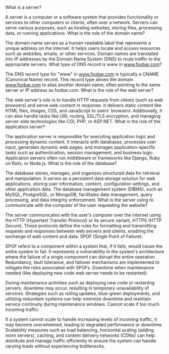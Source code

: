 
What is a server?

A server is a computer or a software system that provides functionality or services to other computers or clients, often over a network. Servers can serve various purposes, such as hosting websites, storing files, processing data, or running applications.
What is the role of the domain name?

The domain name serves as a human-readable label that represents a unique address on the internet. It helps users locate and access resources such as websites, emails, or other services. Domain names are translated into IP addresses by the Domain Name System (DNS) to route traffic to the appropriate servers.
What type of DNS record is www in www.foobar.com?

The DNS record type for "www" in www.foobar.com is typically a CNAME (Canonical Name) record. This record type allows the domain www.foobar.com to alias another domain name, often pointing to the same server or IP address as foobar.com.
What is the role of the web server?

The web server's role is to handle HTTP requests from clients (such as web browsers) and serve web content in response. It delivers static content like HTML files, images, CSS, and JavaScript to users' browsers. Additionally, it can also handle tasks like URL routing, SSL/TLS encryption, and managing server-side technologies like CGI, PHP, or ASP.NET.
What is the role of the application server?

The application server is responsible for executing application logic and processing dynamic content. It interacts with databases, processes user input, generates dynamic web pages, and manages application-specific tasks such as authentication, session management, and business logic. Application servers often run middleware or frameworks like Django, Ruby on Rails, or Node.js.
What is the role of the database?

The database stores, manages, and organizes structured data for retrieval and manipulation. It serves as a persistent data storage solution for web applications, storing user information, content, configuration settings, and other application data. The database management system (DBMS), such as MySQL, PostgreSQL, or MongoDB, facilitates data management, query processing, and data integrity enforcement.
What is the server using to communicate with the computer of the user requesting the website?

The server communicates with the user's computer over the internet using the HTTP (Hypertext Transfer Protocol) or its secure variant, HTTPS (HTTP Secure). These protocols define the rules for formatting and transmitting requests and responses between web servers and clients, enabling the exchange of web content and data.
SPOF (Single Point of Failure):

SPOF refers to a component within a system that, if it fails, would cause the entire system to fail. It represents a vulnerability in the system's architecture where the failure of a single component can disrupt the entire operation. Redundancy, fault tolerance, and failover mechanisms are implemented to mitigate the risks associated with SPOFs.
Downtime when maintenance needed (like deploying new code web server needs to be restarted):

During maintenance activities such as deploying new code or restarting servers, downtime may occur, resulting in temporary unavailability of services. Strategies such as rolling updates, blue-green deployments, and utilizing redundant systems can help minimize downtime and maintain service continuity during maintenance windows.
Cannot scale if too much incoming traffic:

If a system cannot scale to handle increasing levels of incoming traffic, it may become overwhelmed, leading to degraded performance or downtime. Scalability measures such as load balancing, horizontal scaling (adding more servers), caching, and content delivery networks (CDNs) can help distribute and manage traffic efficiently to ensure the system can handle varying loads without experiencing bottlenecks.